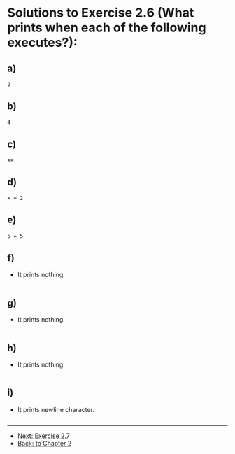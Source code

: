 # Solutions to Exercise 2.6 (What prints when each of the following executes?):

## a)
```txt
2
```

## b)
```txt
4
```

## c)
```txt
x=
```

## d)
```txt
x = 2
```

## e)
```txt
5 = 5
```

## f)
- It prints nothing.
```txt
```

## g)
- It prints nothing.
```txt
```

## h)
- It prints nothing.
```txt
```
## i)
- It prints newline character.
```txt

```

--- 
- [Next: Exercise 2.7](02_07.md)
- [Back: to Chapter 2](README.md)